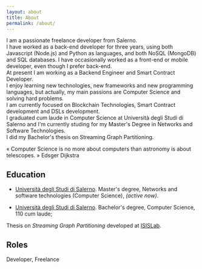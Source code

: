 ```yaml
---
layout: about
title: About
permalink: /about/
---
```


I am a passionate freelance developer from Salerno. <br/>
I have worked as a back-end developer for three years, using both Javascript (Node.js) and Python as languages, and both NoSQL (MongoDB) and SQL databases. I have occasionally worked as a front-end or mobile developer, even though I prefer back-end. <br/> 
At present I am working as a Backend Engineer and Smart Contract Developer. <br/>
I enjoy learning new technologies, new frameworks and new programming languages, but actually, my main passions are Computer Science and solving hard problems. <br/>
I am currently focused on Blockchain Technologies, Smart Contract development and DSLs development. <br/>
I graduated cum laude in Computer Science at Università degli Studi di Salerno and I'm currently studing for my Master's Degree in Networks and Software Technologies.<br/>
I did my Bachelor's thesis on Streaming Graph Partitioning. <br/>

« Computer Science is no more about computers than astronomy is about telescopes. »
 Edsger Dijkstra


## Education

* [Università degli Studi di Salerno](http://www.unisa.it). Master's degree, Networks and software technologies (Computer Science), *(active now)*. 

* [Università degli Studi di Salerno](http://www.unisa.it). Bachelor's degree, Computer Science, 110 cum laude;

Thesis on *Streaming Graph Partitioning* developed at [ISISLab](https://github.com/isislab-unisa/streaminggraphpartitioning/).


<!--  
    TODO check absolute link
-->
## Roles

Developer, Freelance

